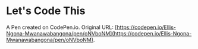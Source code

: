 # Let's Code This 

A Pen created on CodePen.io. Original URL: [https://codepen.io/Ellis-Ngona-Mwanawabangona/pen/oNVboNM](https://codepen.io/Ellis-Ngona-Mwanawabangona/pen/oNVboNM).

